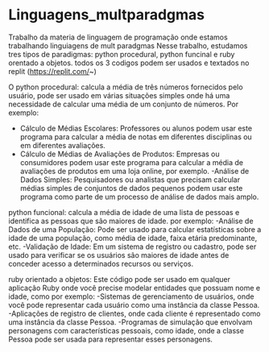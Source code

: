 # Linguagens_multparadgmas
Trabalho da materia de linguagem de programação onde estamos trabalhando linguiagens de mult paradgmas
Nesse trabalho, estudamos tres tipos de paradigmas: python procedural, python funcinal e ruby orentado a objetos.
todos os 3 codigos podem ser usados e textados no replit (https://replit.com/~)

O python procedural: calcula a média de três números fornecidos pelo usuário, pode ser usado em várias situações simples onde há uma necessidade de calcular uma média de um conjunto de números. Por exemplo:

- Cálculo de Médias Escolares: Professores ou alunos podem usar este programa para calcular a média de notas em diferentes disciplinas ou em diferentes avaliações.
- Cálculo de Médias de Avaliações de Produtos: Empresas ou consumidores podem usar este programa para calcular a média de avaliações de produtos em uma loja online, por exemplo.
-Análise de Dados Simples: Pesquisadores ou analistas que precisam calcular médias simples de conjuntos de dados pequenos podem usar este programa como parte de um processo de análise de dados mais amplo.

python funcional: calcula a média de idade de uma lista de pessoas e identifica as pessoas que são maiores de idade. por exemplo:
-Análise de Dados de uma População: Pode ser usado para calcular estatísticas sobre a idade de uma população, como média de idade, faixa etária predominante, etc.
-Validação de Idade: Em um sistema de registro ou cadastro, pode ser usado para verificar se os usuários são maiores de idade antes de conceder acesso a determinados recursos ou serviços.

ruby orientado a objetos: Este código pode ser usado em qualquer aplicação Ruby onde você precise modelar entidades que possuam nome e idade, como por exemplo:
-Sistemas de gerenciamento de usuários, onde você pode representar cada usuário como uma instância da classe Pessoa.
-Aplicações de registro de clientes, onde cada cliente é representado como uma instância da classe Pessoa.
-Programas de simulação que envolvam personagens com características pessoais, como idade, onde a classe Pessoa pode ser usada para representar esses personagens.
